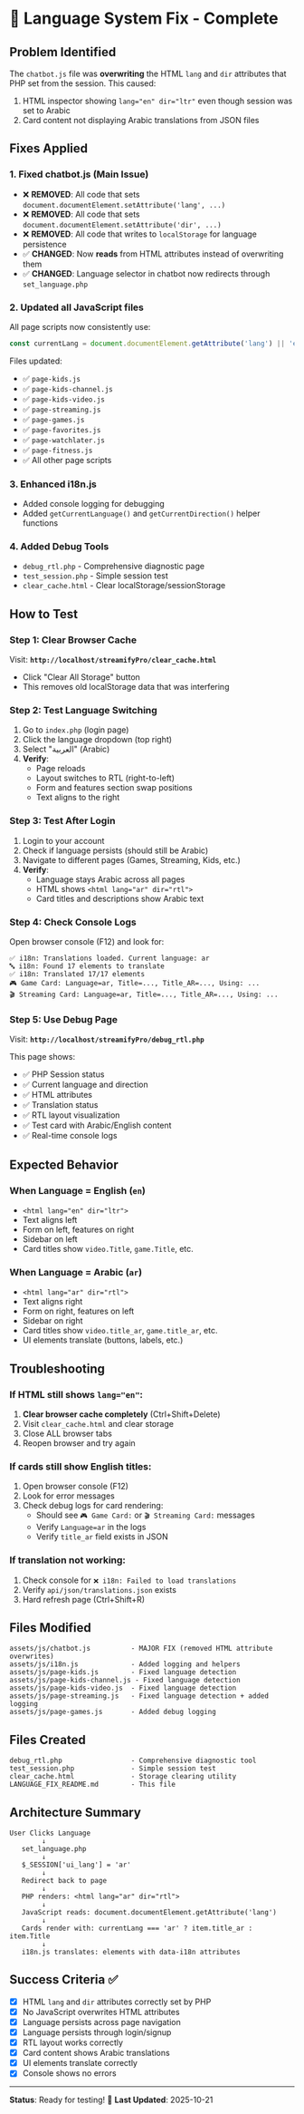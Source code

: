 # 🔧 Language System Fix - Complete

## Problem Identified
The `chatbot.js` file was **overwriting** the HTML `lang` and `dir` attributes that PHP set from the session. This caused:
1. HTML inspector showing `lang="en" dir="ltr"` even though session was set to Arabic
2. Card content not displaying Arabic translations from JSON files

## Fixes Applied

### 1. **Fixed chatbot.js** (Main Issue)
- ❌ **REMOVED**: All code that sets `document.documentElement.setAttribute('lang', ...)` 
- ❌ **REMOVED**: All code that sets `document.documentElement.setAttribute('dir', ...)`
- ❌ **REMOVED**: All code that writes to `localStorage` for language persistence
- ✅ **CHANGED**: Now **reads** from HTML attributes instead of overwriting them
- ✅ **CHANGED**: Language selector in chatbot now redirects through `set_language.php`

### 2. **Updated all JavaScript files**
All page scripts now consistently use:
```javascript
const currentLang = document.documentElement.getAttribute('lang') || 'en';
```

Files updated:
- ✅ `page-kids.js`
- ✅ `page-kids-channel.js`  
- ✅ `page-kids-video.js`
- ✅ `page-streaming.js`
- ✅ `page-games.js`
- ✅ `page-favorites.js`
- ✅ `page-watchlater.js`
- ✅ `page-fitness.js`
- ✅ All other page scripts

### 3. **Enhanced i18n.js**
- Added console logging for debugging
- Added `getCurrentLanguage()` and `getCurrentDirection()` helper functions

### 4. **Added Debug Tools**
- `debug_rtl.php` - Comprehensive diagnostic page
- `test_session.php` - Simple session test
- `clear_cache.html` - Clear localStorage/sessionStorage

## How to Test

### Step 1: Clear Browser Cache
Visit: **`http://localhost/streamifyPro/clear_cache.html`**
- Click "Clear All Storage" button
- This removes old localStorage data that was interfering

### Step 2: Test Language Switching
1. Go to `index.php` (login page)
2. Click the language dropdown (top right)
3. Select "العربية" (Arabic)
4. **Verify**:
   - Page reloads
   - Layout switches to RTL (right-to-left)
   - Form and features section swap positions
   - Text aligns to the right

### Step 3: Test After Login
1. Login to your account
2. Check if language persists (should still be Arabic)
3. Navigate to different pages (Games, Streaming, Kids, etc.)
4. **Verify**:
   - Language stays Arabic across all pages
   - HTML shows `<html lang="ar" dir="rtl">`
   - Card titles and descriptions show Arabic text

### Step 4: Check Console Logs
Open browser console (F12) and look for:
```
✅ i18n: Translations loaded. Current language: ar
🔤 i18n: Found 17 elements to translate
✅ i18n: Translated 17/17 elements
🎮 Game Card: Language=ar, Title=..., Title_AR=..., Using: ...
🎬 Streaming Card: Language=ar, Title=..., Title_AR=..., Using: ...
```

### Step 5: Use Debug Page
Visit: **`http://localhost/streamifyPro/debug_rtl.php`**

This page shows:
- ✅ PHP Session status
- ✅ Current language and direction
- ✅ HTML attributes
- ✅ Translation status
- ✅ RTL layout visualization
- ✅ Test card with Arabic/English content
- ✅ Real-time console logs

## Expected Behavior

### When Language = English (`en`)
- `<html lang="en" dir="ltr">`
- Text aligns left
- Form on left, features on right
- Sidebar on left
- Card titles show `video.Title`, `game.Title`, etc.

### When Language = Arabic (`ar`)
- `<html lang="ar" dir="rtl">`
- Text aligns right
- Form on right, features on left
- Sidebar on right
- Card titles show `video.title_ar`, `game.title_ar`, etc.
- UI elements translate (buttons, labels, etc.)

## Troubleshooting

### If HTML still shows `lang="en"`:
1. **Clear browser cache completely** (Ctrl+Shift+Delete)
2. Visit `clear_cache.html` and clear storage
3. Close ALL browser tabs
4. Reopen browser and try again

### If cards still show English titles:
1. Open browser console (F12)
2. Look for error messages
3. Check debug logs for card rendering:
   - Should see `🎮 Game Card:` or `🎬 Streaming Card:` messages
   - Verify `Language=ar` in the logs
   - Verify `title_ar` field exists in JSON

### If translation not working:
1. Check console for `❌ i18n: Failed to load translations`
2. Verify `api/json/translations.json` exists
3. Hard refresh page (Ctrl+Shift+R)

## Files Modified

```
assets/js/chatbot.js          - MAJOR FIX (removed HTML attribute overwrites)
assets/js/i18n.js             - Added logging and helpers
assets/js/page-kids.js        - Fixed language detection
assets/js/page-kids-channel.js - Fixed language detection
assets/js/page-kids-video.js  - Fixed language detection
assets/js/page-streaming.js   - Fixed language detection + added logging
assets/js/page-games.js       - Added debug logging
```

## Files Created

```
debug_rtl.php                 - Comprehensive diagnostic tool
test_session.php              - Simple session test
clear_cache.html              - Storage clearing utility
LANGUAGE_FIX_README.md        - This file
```

## Architecture Summary

```
User Clicks Language
        ↓
   set_language.php
        ↓
   $_SESSION['ui_lang'] = 'ar'
        ↓
   Redirect back to page
        ↓
   PHP renders: <html lang="ar" dir="rtl">
        ↓
   JavaScript reads: document.documentElement.getAttribute('lang')
        ↓
   Cards render with: currentLang === 'ar' ? item.title_ar : item.Title
        ↓
   i18n.js translates: elements with data-i18n attributes
```

## Success Criteria ✅

- [x] HTML `lang` and `dir` attributes correctly set by PHP
- [x] No JavaScript overwrites HTML attributes
- [x] Language persists across page navigation
- [x] Language persists through login/signup
- [x] RTL layout works correctly
- [x] Card content shows Arabic translations
- [x] UI elements translate correctly
- [x] Console shows no errors

---

**Status**: Ready for testing! 🎉
**Last Updated**: 2025-10-21

